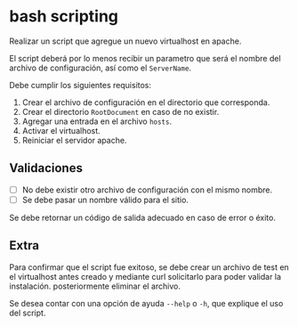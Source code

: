 # bash scripting

Realizar un script que agregue un nuevo virtualhost en apache.

El script deberá por lo menos recibir un parametro que será el nombre del archivo de configuración, así como el `ServerName`.

Debe cumplir los siguientes requisitos:

1. Crear el archivo de configuración en el directorio que corresponda.
2. Crear el directorio `RootDocument` en caso de no existir.
3. Agregar una entrada en el archivo `hosts`.
4. Activar el virtualhost.
5. Reiniciar el servidor apache.

## Validaciones

- [ ] No debe existir otro archivo de configuración con el mismo nombre.
- [ ] Se debe pasar un nombre válido para el sitio.

Se debe retornar un código de salida adecuado en caso de error o éxito.

## Extra

Para confirmar que el script fue exitoso, se debe crear un archivo de test en el virtualhost antes creado y mediante curl solicitarlo para poder validar la instalación. posteriormente eliminar el archivo.

Se desea contar con una opción de ayuda `--help` o `-h`, que explique el uso del script.
